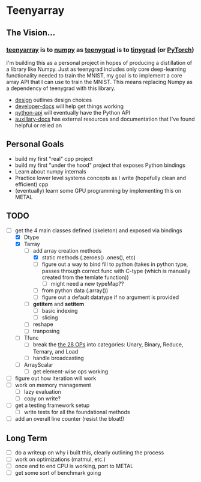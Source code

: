 # Teenyarray

## The Vision...
### [teenyarray](https://github.com/beverm2391/teenyarray) is to [numpy](https://numpy.org/) as [teenygrad](https://github.com/tinygrad/teenygrad/tree/main) is to [tinygrad](https://github.com/tinygrad/tinygrad) (or [PyTorch](https://pytorch.org/))

I'm building this as a personal project in hopes of producing a distillation of a library like Numpy. Just as teenygrad includes only core deep-learning functionality needed to train the MNIST, my goal is to implement a core array API that I can use to train the MNIST. This means replacing Numpy as a dependency of teenygrad with this library.

- [design](docs/design.md) outlines design choices
- [developer-docs](docs/developer-docs.md) will help get things working
- [python-api](docs/python-api.md) will eventually have the Python API
- [auxillary-docs](docs/auxillary-docs.md) has external resources and documentation that I've found helpful or relied on

## Personal Goals
- build my first "real" cpp project
- build my first "under the hood" project that exposes Python bindings
- Learn about numpy internals
- Practice lower level systems concepts as I write (hopefully clean and efficient) cpp
- (eventually) learn some GPU programming by implementing this on METAL

## TODO
- [ ] get the 4 main classes defined (skeleton) and exposed via bindings
  - [X] Dtype
  - [X] Tarray
    - [ ] add array creation methods
      - [X] static methods (.zeroes() .ones(), etc)
      - [ ] figure out a way to bind fill to python (takes in python type, passes through correct func with C-type (which is manually created from the temlate function))
        - [ ] might need a new typeMap??
      - [ ] from python data (.array())
      - [ ] figure out a default datatype if no argument is provided
    - [ ] __getitem__ and __setitem__
      - [ ] basic indexing
      - [ ] slicing
    - [ ] reshape
    - [ ] tranposing
  - [ ] Tfunc
    - [ ] break the [the 28 OPs](https://github.com/tinygrad/teenygrad/blob/main/teenygrad/lazy.py) into categories: Unary, Binary, Reduce, Ternary, and Load
    - [ ] handle broadcasting
  - [ ] ArrayScalar
      - [ ] get element-wise ops working
- [ ] figure out how iteration will work
- [ ] work on memory management
  - [ ] lazy evaluation
  - [ ] copy on write?
- [ ] get a testing framework setup
    - [ ] write tests for all the foundational methods
- [ ] add an overall line counter (resist the bloat!)

## Long Term
- [ ] do a writeup on why i built this, clearly outlining the process
- [ ] work on optimizations (matmul, etc.)
- [ ] once end to end CPU is working, port to METAL
- [ ] get some sort of benchmark going